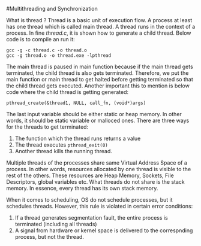 #Multithreading and Synchronization

What is thread ? Thread is a basic unit of execution flow. A process at least has one thread which is called main thread.
A thread runs in the context of a process. In fine _thread.c_, it is shown how to generate a child thread. Below code is to
compile an run it:

```
gcc -g -c thread.c -o thread.o
gcc -g thread.o -o thread.exe -lpthread
```

The main thread is paused in main function because if the main thread gets terminated, the child thread is also gets terminated.
Therefore, we put the main function or main thread to get halted before getting terminated so that the child thread gets executed.
Another important this to mention is below code where the child thread is getting generated:
```
pthread_create(&thread1, NULL, call_fn, (void*)args)
```
The last input variable should be either static or heap memory. In other words, it should be static variable or malloced ones.
There are three ways for the threads to get terminated:
1. The function which the thread runs returns a value
2. The thread executes ```pthread_exit(0)```
3. Another thread kills the running thread.

Multiple threads of the processes share same Virtual Address Space of a process. In other words, resources allocated by one 
thread is visible to the rest of the others. These resources are Heap Memory, Sockets, File Descriptors, global variables etc.
What threads do not share is the stack memory. In essence, every thread has its own stack memory.

When it comes to scheduling, OS do not schedule processes, but it schedules threads. However, this rule is violated in certain
error conditions:
1. If a thread generates segmentation fault, the entire process is terminated (including all threads)
2. A signal from hardware or kernel space is delivered to the correspnding process, but not the thread.